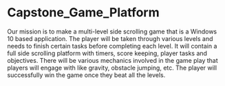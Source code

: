 # Capstone_Game_Platform

Our mission is to make a multi-level side scrolling game that is a Windows 10 based application. 
The player will be taken through various levels and needs to finish certain tasks before completing each level. 
It will contain a full side scrolling platform with timers, score keeping, player tasks and objectives. 
There will be various mechanics involved in the game play that players will engage with like gravity, obstacle jumping, etc. 
The player will successfully win the game once they beat all the levels.
